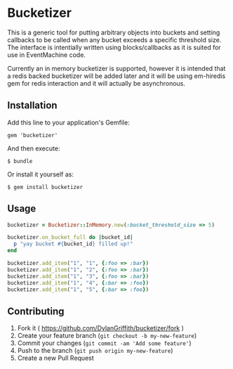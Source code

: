 # Bucketizer

This is a generic tool for putting arbitrary objects into buckets and setting callbacks to be called when any bucket exceeds a specific threshold size. The interface is intentially written using blocks/callbacks as it is suited for use in EventMachine code.

Currently an in memory bucketizer is supported, however it is intended that a redis backed bucketizer will be added later and it will be using em-hiredis gem for redis interaction and it will actually be asynchronous.

## Installation

Add this line to your application's Gemfile:

    gem 'bucketizer'

And then execute:

    $ bundle

Or install it yourself as:

    $ gem install bucketizer

## Usage

```ruby
bucketizer = Bucketizer::InMemory.new(:bucket_threshold_size => 5)

bucketizer.on_bucket_full do |bucket_id|
  p "yay bucket #{bucket_id} filled up!"
end

bucketizer.add_item("1", "1", {:foo => :bar})
bucketizer.add_item("1", "2", {:foo => :bar})
bucketizer.add_item("1", "3", {:foo => :bar})
bucketizer.add_item("1", "4", {:bar => :foo})
bucketizer.add_item("1", "5", {:bar => :foo})
```

## Contributing

1. Fork it ( https://github.com/DylanGriffith/bucketizer/fork )
2. Create your feature branch (`git checkout -b my-new-feature`)
3. Commit your changes (`git commit -am 'Add some feature'`)
4. Push to the branch (`git push origin my-new-feature`)
5. Create a new Pull Request
